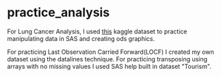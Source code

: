 # practice_analysis
For Lung Cancer Analysis,
I used [this](https://www.kaggle.com/datasets/jillanisofttech/lung-cancer-detection) kaggle dataset to practice manipulating data in SAS and creating ods graphics.

For practicing Last Observation Carried Forward(LOCF) I created my own dataset using the datalines technique.
For practicing transposing using arrays with no missing values I used SAS help built in dataset "Tourism".
